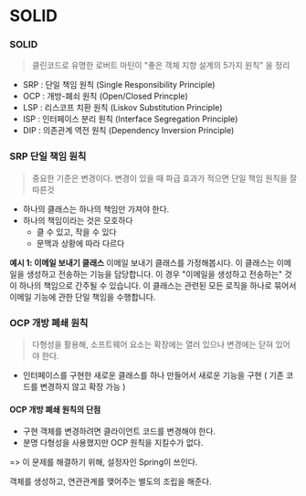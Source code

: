 # SOLID

### SOLID <a href="#sould" id="sould"></a>

> 클린코드로 유명한 로버트 마틴이 "좋은 객체 지향 설계의 5가지 원칙" 을 정리

* SRP : 단일 책임 원칙 (Single Responsibility Principle)
* OCP : 개방-폐쇠 원칙 (Open/Closed Princple)
* LSP : 리스코프 치환 원칙 (Liskov Substitution Principle)
* ISP : 인터페이스 분리 원칙 (Interface Segregation Principle)
* DIP : 의존관계 역전 원칙 (Dependency Inversion Principle)



### SRP 단일 책임 원칙 <a href="#srp" id="srp"></a>

> 중요한 기준은 변경이다. 변경이 있을 때 파급 효과가 적으면 단일 책임 원칙을 잘 따른것

* 하나의 클래스는 하나의 책임만 가져야 한다.
* 하나의 책임이라는 것은 모호하다
  * 클 수 있고, 작을 수 있다
  * 문맥과 상황에 따라 다르다

**예시 1: 이메일 보내기 클래스** 이메일 보내기 클래스를 가정해봅시다. 이 클래스는 이메일을 생성하고 전송하는 기능을 담당합니다. 이 경우 "이메일을 생성하고 전송하는" 것이 하나의 책임으로 간주될 수 있습니다. 이 클래스는 관련된 모든 로직을 하나로 묶어서 이메일 기능에 관한 단일 책임을 수행합니다.



### OCP 개방 폐쇄 원칙

> 다형성을 활용해, 소프트웨어 요소는 확장에는 열러 있으나 변경에는 닫혀 있어야 한다.

* 인터페이스를 구현한 새로운 클래스를 하나 만들어서 새로운 기능을 구현 ( 기존 코드를 변경하지 않고 확장 가능 )

#### OCP 개방 폐쇄 원칙의 단점

* 구현 객체를 변경하려면 클라이언트 코드를 변경해야 한다.
* 분명 다형성을 사용했지만 OCP 원칙을 지킬수가 없다.

\=> 이 문제를 해결하기 위해, 설정자인 Spring이 쓰인다.

객체를 생성하고, 연관관계를 맺어주는 별도의 조립을 해준다.
